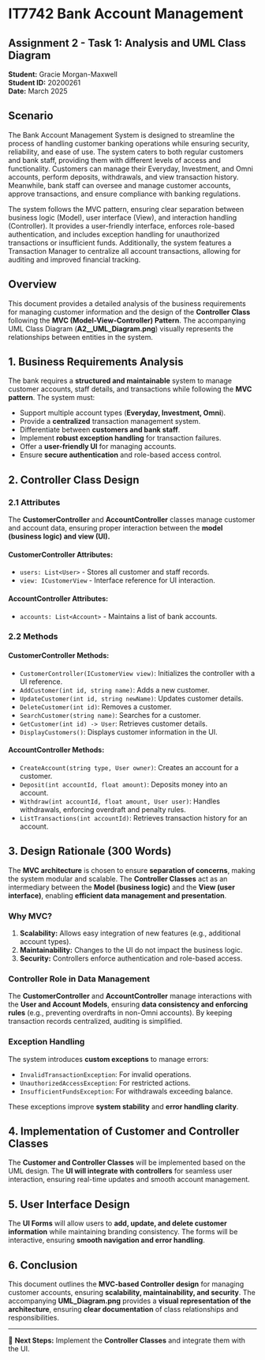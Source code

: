 ﻿# IT7742 Bank Account Management
## Assignment 2 - Task 1: Analysis and UML Class Diagram
**Student:** Gracie Morgan-Maxwell  
**Student ID:** 20200261  
**Date:** March 2025  

## Scenario

The Bank Account Management System is designed to streamline the process of handling customer banking operations while ensuring security, reliability, and ease of use. The system caters to both regular customers and bank staff, providing them with different levels of access and functionality. Customers can manage their Everyday, Investment, and Omni accounts, perform deposits, withdrawals, and view transaction history. Meanwhile, bank staff can oversee and manage customer accounts, approve transactions, and ensure compliance with banking regulations.

The system follows the MVC pattern, ensuring clear separation between business logic (Model), user interface (View), and interaction handling (Controller). It provides a user-friendly interface, enforces role-based authentication, and includes exception handling for unauthorized transactions or insufficient funds. Additionally, the system features a Transaction Manager to centralize all account transactions, allowing for auditing and improved financial tracking.

## Overview
This document provides a detailed analysis of the business requirements for managing customer information and the design of the **Controller Class** following the **MVC (Model-View-Controller) Pattern**. The accompanying UML Class Diagram (**A2__UML_Diagram.png**) visually represents the relationships between entities in the system.

## 1. Business Requirements Analysis
The bank requires a **structured and maintainable** system to manage customer accounts, staff details, and transactions while following the **MVC pattern**. The system must:
- Support multiple account types (**Everyday, Investment, Omni**).
- Provide a **centralized** transaction management system.
- Differentiate between **customers and bank staff**.
- Implement **robust exception handling** for transaction failures.
- Offer a **user-friendly UI** for managing accounts.
- Ensure **secure authentication** and role-based access control.

## 2. Controller Class Design
### **2.1 Attributes**
The **CustomerController** and **AccountController** classes manage customer and account data, ensuring proper interaction between the **model (business logic) and view (UI).**

#### **CustomerController Attributes:**
- `users: List<User>` - Stores all customer and staff records.
- `view: ICustomerView` - Interface reference for UI interaction.

#### **AccountController Attributes:**
- `accounts: List<Account>` - Maintains a list of bank accounts.

### **2.2 Methods**
#### **CustomerController Methods:**
- `CustomerController(ICustomerView view)`: Initializes the controller with a UI reference.
- `AddCustomer(int id, string name)`: Adds a new customer.
- `UpdateCustomer(int id, string newName)`: Updates customer details.
- `DeleteCustomer(int id)`: Removes a customer.
- `SearchCustomer(string name)`: Searches for a customer.
- `GetCustomer(int id) -> User`: Retrieves customer details.
- `DisplayCustomers()`: Displays customer information in the UI.

#### **AccountController Methods:**
- `CreateAccount(string type, User owner)`: Creates an account for a customer.
- `Deposit(int accountId, float amount)`: Deposits money into an account.
- `Withdraw(int accountId, float amount, User user)`: Handles withdrawals, enforcing overdraft and penalty rules.
- `ListTransactions(int accountId)`: Retrieves transaction history for an account.

## 3. Design Rationale (300 Words)
The **MVC architecture** is chosen to ensure **separation of concerns**, making the system modular and scalable. The **Controller Classes** act as an intermediary between the **Model (business logic)** and the **View (user interface)**, enabling **efficient data management and presentation**.

### **Why MVC?**
1. **Scalability:** Allows easy integration of new features (e.g., additional account types).
2. **Maintainability:** Changes to the UI do not impact the business logic.
3. **Security:** Controllers enforce authentication and role-based access.

### **Controller Role in Data Management**
The **CustomerController** and **AccountController** manage interactions with the **User and Account Models**, ensuring **data consistency and enforcing rules** (e.g., preventing overdrafts in non-Omni accounts). By keeping transaction records centralized, auditing is simplified.

### **Exception Handling**
The system introduces **custom exceptions** to manage errors:
- `InvalidTransactionException`: For invalid operations.
- `UnauthorizedAccessException`: For restricted actions.
- `InsufficientFundsException`: For withdrawals exceeding balance.

These exceptions improve **system stability** and **error handling clarity**.

## 4. Implementation of Customer and Controller Classes
The **Customer and Controller Classes** will be implemented based on the UML design. The **UI will integrate with controllers** for seamless user interaction, ensuring real-time updates and smooth account management.

## 5. User Interface Design
The **UI Forms** will allow users to **add, update, and delete customer information** while maintaining branding consistency. The forms will be interactive, ensuring **smooth navigation and error handling**.

## 6. Conclusion
This document outlines the **MVC-based Controller design** for managing customer accounts, ensuring **scalability, maintainability, and security**. The accompanying **UML_Diagram.png** provides a **visual representation of the architecture**, ensuring **clear documentation** of class relationships and responsibilities.

---
📌 **Next Steps:** Implement the **Controller Classes** and integrate them with the UI.

